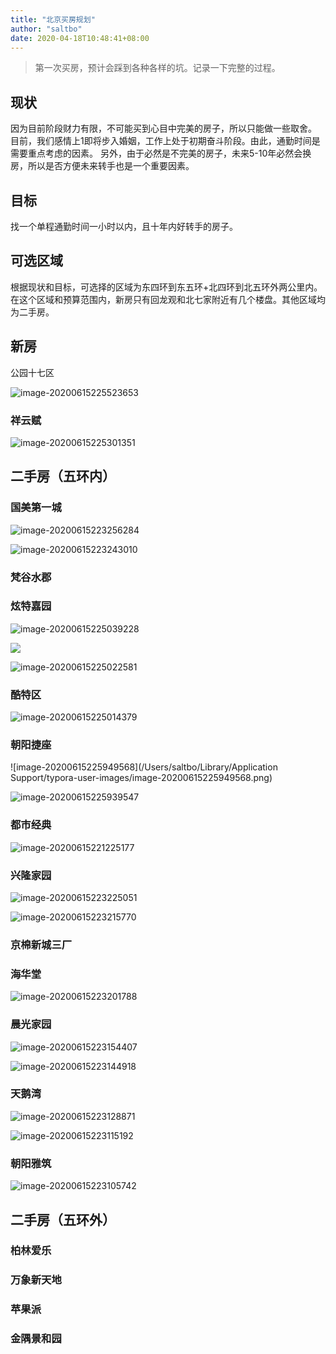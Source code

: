 ```yaml
---
title: "北京买房规划"
author: "saltbo"
date: 2020-04-18T10:48:41+08:00
---
```


> 第一次买房，预计会踩到各种各样的坑。记录一下完整的过程。

<!--more-->


## 现状

因为目前阶段财力有限，不可能买到心目中完美的房子，所以只能做一些取舍。
目前，我们感情上1即将步入婚姻，工作上处于初期奋斗阶段。由此，通勤时间是需要重点考虑的因素。 另外，由于必然是不完美的房子，未来5-10年必然会换房，所以是否方便未来转手也是一个重要因素。

## 目标

找一个单程通勤时间一小时以内，且十年内好转手的房子。


## 可选区域

根据现状和目标，可选择的区域为东四环到东五环+北四环到北五环外两公里内。
在这个区域和预算范围内，新房只有回龙观和北七家附近有几个楼盘。其他区域均为二手房。 

## 新房

公园十七区

![image-20200615225523653](https://i.loli.net/2020/06/15/URp46zdHmOZAKey.png)

### 祥云赋

![image-20200615225301351](https://i.loli.net/2020/06/15/DG7tIAvoPguTLh6.png)



## 二手房（五环内）

### 国美第一城

![image-20200615223256284](https://i.loli.net/2020/06/15/98xXSDawPom74Hz.png)

![image-20200615223243010](https://i.loli.net/2020/06/15/uzLDJF5iMCqk8YW.png)

### 梵谷水郡



### 炫特嘉园

![image-20200615225039228](https://i.loli.net/2020/06/15/9xFjydYfT5PGgco.png)

![](https://i.loli.net/2020/06/15/jzP4p9ANdKUvr51.png)

![image-20200615225022581](https://i.loli.net/2020/06/15/RYJzeAaStKMPoI1.png)



### 酷特区

![image-20200615225014379](https://i.loli.net/2020/06/15/UTDn9Wy3gkqfIKo.png)

### 朝阳捷座

![image-20200615225949568](/Users/saltbo/Library/Application Support/typora-user-images/image-20200615225949568.png)

![image-20200615225939547](https://i.loli.net/2020/06/15/HFSsWZuezODkqKw.png)

### 都市经典

![image-20200615221225177](https://i.loli.net/2020/06/15/ian7Wp8YPJeSzqV.png)

### 兴隆家园

![image-20200615223225051](https://i.loli.net/2020/06/15/qHl6FeKcLJb1kWC.png)

![image-20200615223215770](https://i.loli.net/2020/06/15/OBpKXkztf3e8ZcF.png)

### 京棉新城三厂



### 海华堂

![image-20200615223201788](https://i.loli.net/2020/06/15/JSXk92sqHKbI5cv.png)

### 晨光家园

![image-20200615223154407](https://i.loli.net/2020/06/15/pZikhO2qG5dTD4J.png)

![image-20200615223144918](https://i.loli.net/2020/06/15/A7LdvRapwcn3esV.png)

### 天鹅湾

![image-20200615223128871](https://i.loli.net/2020/06/15/5hkoPZrDzSdjbIw.png)

![image-20200615223115192](https://i.loli.net/2020/06/15/ljeJZMIUmab62sW.png)

### 朝阳雅筑

![image-20200615223105742](https://i.loli.net/2020/06/15/gxY4H6DVzIcXvEB.png)




## 二手房（五环外）

### 柏林爱乐

### 万象新天地

### 苹果派

### 金隅景和园

### 





